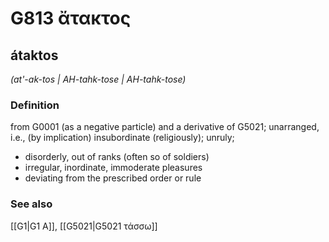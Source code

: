 # G813 ἄτακτος

## átaktos

_(at'-ak-tos | AH-tahk-tose | AH-tahk-tose)_

### Definition

from G0001 (as a negative particle) and a derivative of G5021; unarranged, i.e., (by implication) insubordinate (religiously); unruly; 

- disorderly, out of ranks (often so of soldiers)
- irregular, inordinate, immoderate pleasures
- deviating from the prescribed order or rule

### See also

[[G1|G1 Α]], [[G5021|G5021 τάσσω]]
